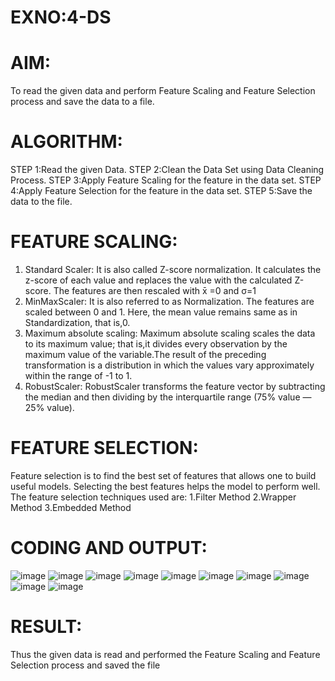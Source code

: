 # EXNO:4-DS
# AIM:
To read the given data and perform Feature Scaling and Feature Selection process and save the
data to a file.

# ALGORITHM:
STEP 1:Read the given Data.
STEP 2:Clean the Data Set using Data Cleaning Process.
STEP 3:Apply Feature Scaling for the feature in the data set.
STEP 4:Apply Feature Selection for the feature in the data set.
STEP 5:Save the data to the file.

# FEATURE SCALING:
1. Standard Scaler: It is also called Z-score normalization. It calculates the z-score of each value and replaces the value with the calculated Z-score. The features are then rescaled with x̄ =0 and σ=1
2. MinMaxScaler: It is also referred to as Normalization. The features are scaled between 0 and 1. Here, the mean value remains same as in Standardization, that is,0.
3. Maximum absolute scaling: Maximum absolute scaling scales the data to its maximum value; that is,it divides every observation by the maximum value of the variable.The result of the preceding transformation is a distribution in which the values vary approximately within the range of -1 to 1.
4. RobustScaler: RobustScaler transforms the feature vector by subtracting the median and then dividing by the interquartile range (75% value — 25% value).

# FEATURE SELECTION:
Feature selection is to find the best set of features that allows one to build useful models. Selecting the best features helps the model to perform well.
The feature selection techniques used are:
1.Filter Method
2.Wrapper Method
3.Embedded Method

# CODING AND OUTPUT:
![image](https://github.com/user-attachments/assets/96d066fe-8574-4f7a-9be9-6fbdcbdd2c64)
![image](https://github.com/user-attachments/assets/4080844c-6651-4a1e-9b8f-32dc92e9c2ae)
![image](https://github.com/user-attachments/assets/b6d69728-0613-4679-85e6-876b6cee8614)
![image](https://github.com/user-attachments/assets/5b59c7b7-c779-4399-823e-d3ff1567b8af)
![image](https://github.com/user-attachments/assets/0ed70d28-ad50-4637-b082-9cd775baea79)
![image](https://github.com/user-attachments/assets/1ac0c09a-2a69-4520-a805-04b6a4be6c40)
![image](https://github.com/user-attachments/assets/cf6a3dfb-357c-4546-ba44-92dbfa0d9f81)
![image](https://github.com/user-attachments/assets/12425ab1-70d2-4cc8-b2bf-486b061307ee)
![image](https://github.com/user-attachments/assets/71b06a96-fc82-4d8a-b2f9-3e7f8e45024e)
![image](https://github.com/user-attachments/assets/c0937cc1-5849-4d75-8a4a-fc926471ea07)
# RESULT:
   Thus the given data is read and performed the Feature Scaling and Feature Selection process and saved the file
